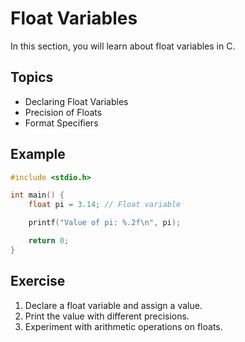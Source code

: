 # Float Variables

In this section, you will learn about float variables in C.

## Topics

- Declaring Float Variables
- Precision of Floats
- Format Specifiers

## Example

```c
#include <stdio.h>

int main() {
    float pi = 3.14; // Float variable

    printf("Value of pi: %.2f\n", pi);

    return 0;
}
```

## Exercise

1. Declare a float variable and assign a value.
2. Print the value with different precisions.
3. Experiment with arithmetic operations on floats.